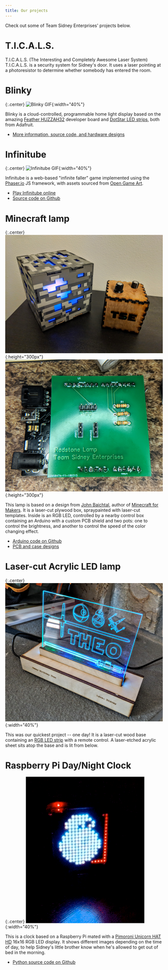 ```yaml
---
title: Our projects
---
```

Check out some of Team Sidney Enterprises' projects below.

# T.I.C.A.L.S.

T.I.C.A.L.S. (The Interesting and Completely Awesome Laser System) T.I.C.A.L.S. is a security system for Sidney's door. It uses a laser pointing at a photoresistor to determine whether somebody has entered the room.


# Blinky

{:.center}
![Blinky GIF](/blinky.gif){:width="40%"}

Blinky is a cloud-controlled, programmable home light display based on
the amazing [Feather HUZZAH32](https://www.adafruit.com/product/3405)
developer board and [DotStar LED strips](https://www.adafruit.com/product/2241),
both from Adafruit.

* [More information, source code, and hardware designs](blinky)

# Infinitube

{:.center}
![Infinitube GIF](/infinitube.gif){:width="40%"}

Infinitube is a web-based "infinite faller" game implemented using
the [Phaser.io](http://phaser.io/) JS framework, with assets sourced
from [Open Game Art](https://opengameart.org/).

* [Play Infinitube online](http://infinitube.rocks/)
* [Source code on Github](https://github.com/mdwelsh/infinitube) 

# Minecraft lamp

{:.center}
![Minecraft Lamp](minecraft-lamp.jpg){:height="300px"}
![Minecraft Lamp PCB](minecraft-lamp-pcb.jpg){:height="300px"}

This lamp is based on a design from [John Baichtal](https://www.oreilly.com/pub/au/4988),
author of [Minecraft for Makers](http://shop.oreilly.com/product/0636920115298.do). It
is a laser-cut plywood box, spraypainted with laser-cut templates. Inside is an RGB LED,
controlled by a nearby control box containing an Arduino with a custom PCB shield and two
pots: one to control the brightness, and another to control the speed of the color
changing effect.

* [Arduino code on Github](https://github.com/mdwelsh/sidney-projects/tree/master/arduino/PotFader)
* [PCB and case designs](https://github.com/mdwelsh/sidney-projects/tree/master/arduino/hw/minecraft-lamp)

# Laser-cut Acrylic LED lamp

{:.center}
![Theo Lamp](theo-lamp.jpg){:width="40%"}

This was our quickest project -- one day! It is a laser-cut wood base
containing an [RGB LED
strip](https://www.amazon.com/gp/product/B01I1BVIQ4/ref=oh_aui_search_detailpage?ie=UTF8&psc=1)
with a remote control. A laser-etched acrylic sheet sits atop the base
and is lit from below.

# Raspberry Pi Day/Night Clock

{:.center}
![Theo clock GIF](theo-clock.gif){:width="40%"}

This is a clock based on a Raspberry Pi mated with a [Pimoroni Unicorn
HAT HD](https://www.adafruit.com/product/3580) 16x16 RGB LED display.
It shows different images depending on the time of day, to help
Sidney's little brother know when he's allowed to get out of bed in
the morning.

* [Python source code on Github](https://github.com/mdwelsh/sidney-projects/tree/master/pi/theoclock)


